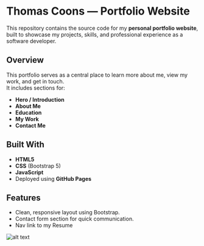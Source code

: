 # Thomas Coons — Portfolio Website

This repository contains the source code for my **personal portfolio website**, built to showcase my projects, skills, and professional experience as a software developer.

## Overview
This portfolio serves as a central place to learn more about me, view my work, and get in touch.  
It includes sections for:
- **Hero / Introduction**
- **About Me** 
- **Education**
- **My Work** 
- **Contact Me**

## Built With
- **HTML5**
- **CSS** (Bootstrap 5)
- **JavaScript**
- Deployed using **GitHub Pages**

## Features
- Clean, responsive layout using Bootstrap.
- Contact form section for quick communication.
- Nav link to my Resume

![alt text](image.png)